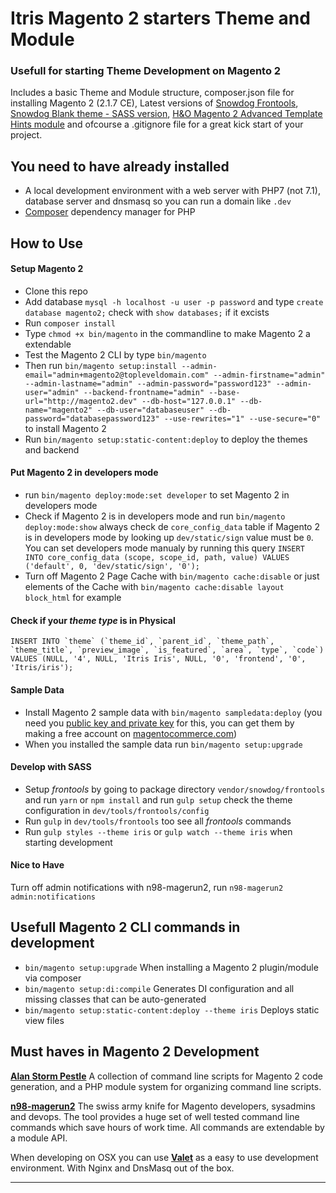 # Itris Magento 2 starters Theme and Module

### Usefull for starting Theme Development on Magento 2

Includes a basic Theme and Module structure, composer.json file for installing Magento 2 (2.1.7 CE), Latest versions of [Snowdog Frontools](https://github.com/SnowdogApps/magento2-frontools), [Snowdog Blank theme - SASS version](https://github.com/SnowdogApps/magento2-theme-blank-sass), [H&O Magento 2 Advanced Template Hints module](https://github.com/ho-nl/magento2-Ho_Templatehints) and ofcourse a .gitignore file for a great kick start of your project.



## You need to have already installed
* A local development environment with a web server with PHP7 (not 7.1), database server and dnsmasq so you can run a domain like `.dev`
* [Composer](https://getcomposer.org/) dependency manager for PHP



## How to Use

#### Setup Magento 2
* Clone this repo
* Add database `mysql -h localhost -u user -p password` and type `create  database magento2;` check with `show databases;` if it excists
* Run `composer install`
* Type `chmod +x bin/magento` in the commandline to make Magento 2 a extendable
* Test the Magento 2 CLI by type `bin/magento`
* Then run `bin/magento setup:install --admin-email="admin+magento2@topleveldomain.com" --admin-firstname="admin" --admin-lastname="admin" --admin-password="password123" --admin-user="admin" --backend-frontname="admin" --base-url="http://magento2.dev" --db-host="127.0.0.1" --db-name="magento2" --db-user="databaseuser" --db-password="databasepassword123" --use-rewrites="1" --use-secure="0"` to install Magento 2
* Run `bin/magento setup:static-content:deploy` to deploy the themes and backend

#### Put Magento 2 in developers mode
* run `bin/magento deploy:mode:set developer` to set Magento 2 in developers mode
* Check if Magento 2 is in developers mode and run `bin/magento deploy:mode:show` always check de `core_config_data` table if Magento 2 is in developers mode by looking up `dev/static/sign` value must be `0`. You can set developers mode manualy by running this query `INSERT INTO core_config_data (scope, scope_id, path, value) VALUES ('default', 0, 'dev/static/sign', '0');`
* Turn off Magento 2 Page Cache with `bin/magento cache:disable` or just elements of the Cache with `bin/magento cache:disable layout block_html` for example

#### Check if your _theme type_ is in **Physical**

```
INSERT INTO `theme` (`theme_id`, `parent_id`, `theme_path`, `theme_title`, `preview_image`, `is_featured`, `area`, `type`, `code`) VALUES (NULL, '4', NULL, 'Itris Iris', NULL, '0', 'frontend', '0', 'Itris/iris');
```

#### Sample Data
* Install Magento 2 sample data with `bin/magento sampledata:deploy` (you need you [public key and private key](https://www.magentocommerce.com/magento-connect/customerdata/accessKeys/list/) for this, you can get them by making a free account on [magentocommerce.com](https://www.magentocommerce.com/magento-connect/customer/account/login/))
* When you installed the sample data run `bin/magento setup:upgrade`

#### Develop with SASS
* Setup _frontools_ by going to package directory `vendor/snowdog/frontools` and run `yarn` or `npm install` and run `gulp setup` check the theme configuration in `dev/tools/frontools/config`
* Run `gulp` in `dev/tools/frontools` too see all _frontools_ commands
* Run `gulp styles --theme iris` or `gulp watch --theme iris` when starting development

#### Nice to Have
Turn off admin notifications with n98-magerun2, run `n98-magerun2 admin:notifications`



## Usefull Magento 2 CLI commands in development
* `bin/magento setup:upgrade` When installing a Magento 2 plugin/module via composer
* `bin/magento setup:di:compile` Generates DI configuration and all missing classes that can be auto-generated
* `bin/magento setup:static-content:deploy --theme iris` Deploys static view files



## Must haves in Magento 2 Development 

**[Alan Storm Pestle](https://github.com/astorm/pestle)** A collection of command line scripts for Magento 2 code generation, and a PHP module system for organizing command line scripts.

**[n98-magerun2](https://github.com/netz98/n98-magerun2)** The swiss army knife for Magento developers, sysadmins and devops. The tool provides a huge set of well tested command line commands which save hours of work time. All commands are extendable by a module API. 

When developing on OSX you can use **[Valet](https://laravel.com/docs/master/valet)** as a easy to use development environment. With Nginx and DnsMasq out of the box.



---

